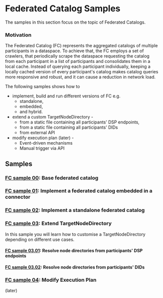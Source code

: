 # Federated Catalog Samples

The samples in this section focus on the topic of Federated Catalogs.

### Motivation
The Federated Catalog (FC) represents the aggregated catalogs of multiple participants in a dataspace. To achieve that, the FC employs a set of crawlers, that periodically scrape the dataspace requesting the catalog from each participant in a list of participants and consolidates them in a local cache.
Instead of querying each participant individually, keeping a locally cached version of every participant's catalog makes catalog queries more responsive and robust, and it can cause a reduction in network load.

The following samples shows how to
* implement, build and run different versions of FC e.g.
    * standalone,
    * embedded,
    * and hybrid.
* extend a custom TargetNodeDirectory -
    * from a static file containing all participants' DSP endpoints,
    * from a static file containing all participants' DIDs
    * from external API
* modify execution plan (later) -
    * Event-driven mechanisms
    * Manual trigger via API



## Samples

### [FC sample 00](./fc-00-basic/README.md): Base federated catalog

### [FC sample 01](./fc-01-embedded/README.md): Implement a federated catalog embedded in a connector


### [FC sample 02](): Implement a standalone federated catalog

### [FC sample 03](fc-03-resolve-node-directory/README.md): Extend TargetNodeDirectory
In this sample you will learn how to customise a TargetNodeDirectory depending on different use cases.

#### [FC sample 03.01](fc-03-resolve-node-directory/README.md): Resolve node directories from participants' DSP endpoints

#### [FC sample 03.02](fc-03-resolve-node-directory/README.md): Resolve node directories from participants' DIDs



### [FC sample 04](): Modify Execution Plan
(later)